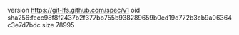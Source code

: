 version https://git-lfs.github.com/spec/v1
oid sha256:fecc98f8f2437b2f377bb755b938289659b0ed19d772b3cb9a06364c3e7d7bdc
size 78995
